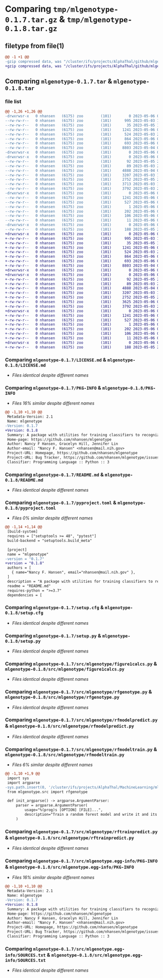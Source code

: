 # Comparing `tmp/mlgenotype-0.1.7.tar.gz` & `tmp/mlgenotype-0.1.8.tar.gz`

## filetype from file(1)

```diff
@@ -1 +1 @@
-gzip compressed data, was "/cluster/ifs/projects/AlphaThal/github/mlgenotype/dist/.tmp-4ifvcbq1/mlgenotype-0.1.7.tar", last modified: Sat May  6 01:49:34 2023, max compression
+gzip compressed data, was "/cluster/ifs/projects/AlphaThal/github/mlgenotype/dist/.tmp-wxcei_lm/mlgenotype-0.1.8.tar", last modified: Sat May  6 02:12:16 2023, max compression
```

## Comparing `mlgenotype-0.1.7.tar` & `mlgenotype-0.1.8.tar`

### file list

```diff
@@ -1,26 +1,26 @@
-drwxrwsr-x   0 nhansen   (6175) zoo        (101)        0 2023-05-06 01:49:34.000000 mlgenotype-0.1.7/
--rw-rw-r--   0 nhansen   (6175) zoo        (101)      995 2023-05-03 18:24:26.000000 mlgenotype-0.1.7/LICENSE.md
--rw-rw-r--   0 nhansen   (6175) zoo        (101)       35 2023-05-05 19:32:32.000000 mlgenotype-0.1.7/MANIFEST.in
--rw-rw-r--   0 nhansen   (6175) zoo        (101)     1241 2023-05-06 01:49:34.000000 mlgenotype-0.1.7/PKG-INFO
--rw-rw-r--   0 nhansen   (6175) zoo        (101)      524 2023-05-03 22:37:53.000000 mlgenotype-0.1.7/README.md
--rw-rw-r--   0 nhansen   (6175) zoo        (101)      864 2023-05-06 01:42:57.000000 mlgenotype-0.1.7/pyproject.toml
--rw-rw-r--   0 nhansen   (6175) zoo        (101)      693 2023-05-06 01:49:34.000000 mlgenotype-0.1.7/setup.cfg
--rw-rw-r--   0 nhansen   (6175) zoo        (101)     8803 2023-05-04 01:38:57.000000 mlgenotype-0.1.7/setup.py
-drwxrwsr-x   0 nhansen   (6175) zoo        (101)        0 2023-05-06 01:49:34.000000 mlgenotype-0.1.7/src/
-drwxrwsr-x   0 nhansen   (6175) zoo        (101)        0 2023-05-06 01:49:34.000000 mlgenotype-0.1.7/src/mlgenotype/
--rw-rw-r--   0 nhansen   (6175) zoo        (101)       92 2023-05-05 21:28:24.000000 mlgenotype-0.1.7/src/mlgenotype/__init__.py
--rw-rw-r--   0 nhansen   (6175) zoo        (101)       89 2023-05-03 22:40:34.000000 mlgenotype-0.1.7/src/mlgenotype/__main__.py
--rw-rw-r--   0 nhansen   (6175) zoo        (101)     4888 2023-05-04 01:37:25.000000 mlgenotype-0.1.7/src/mlgenotype/figure1calcs.py
--rw-rw-r--   0 nhansen   (6175) zoo        (101)     3207 2023-05-03 18:24:26.000000 mlgenotype-0.1.7/src/mlgenotype/rfgenotype.py
--rw-rw-r--   0 nhansen   (6175) zoo        (101)     2752 2023-05-05 20:52:52.000000 mlgenotype-0.1.7/src/mlgenotype/rfmodelpredict.py
--rw-rw-r--   0 nhansen   (6175) zoo        (101)     3713 2023-05-03 18:24:26.000000 mlgenotype-0.1.7/src/mlgenotype/rfmodeltrain.py
--rw-rw-r--   0 nhansen   (6175) zoo        (101)     3792 2023-05-03 22:49:34.000000 mlgenotype-0.1.7/src/mlgenotype/rftrainpredict.py
-drwxrwsr-x   0 nhansen   (6175) zoo        (101)        0 2023-05-06 01:49:34.000000 mlgenotype-0.1.7/src/mlgenotype.egg-info/
--rw-rw-r--   0 nhansen   (6175) zoo        (101)     1241 2023-05-06 01:49:34.000000 mlgenotype-0.1.7/src/mlgenotype.egg-info/PKG-INFO
--rw-rw-r--   0 nhansen   (6175) zoo        (101)      527 2023-05-06 01:49:34.000000 mlgenotype-0.1.7/src/mlgenotype.egg-info/SOURCES.txt
--rw-rw-r--   0 nhansen   (6175) zoo        (101)        1 2023-05-06 01:49:34.000000 mlgenotype-0.1.7/src/mlgenotype.egg-info/dependency_links.txt
--rw-rw-r--   0 nhansen   (6175) zoo        (101)      202 2023-05-06 01:49:34.000000 mlgenotype-0.1.7/src/mlgenotype.egg-info/entry_points.txt
--rw-rw-r--   0 nhansen   (6175) zoo        (101)      106 2023-05-06 01:49:34.000000 mlgenotype-0.1.7/src/mlgenotype.egg-info/requires.txt
--rw-rw-r--   0 nhansen   (6175) zoo        (101)       11 2023-05-06 01:49:34.000000 mlgenotype-0.1.7/src/mlgenotype.egg-info/top_level.txt
-drwxrwsr-x   0 nhansen   (6175) zoo        (101)        0 2023-05-06 01:49:34.000000 mlgenotype-0.1.7/tests/
--rw-rw-r--   0 nhansen   (6175) zoo        (101)      188 2023-05-05 21:37:26.000000 mlgenotype-0.1.7/tests/test_calls.py
+drwxrwsr-x   0 nhansen   (6175) zoo        (101)        0 2023-05-06 02:12:16.000000 mlgenotype-0.1.8/
+-rw-rw-r--   0 nhansen   (6175) zoo        (101)      995 2023-05-03 18:24:26.000000 mlgenotype-0.1.8/LICENSE.md
+-rw-rw-r--   0 nhansen   (6175) zoo        (101)       35 2023-05-05 19:32:32.000000 mlgenotype-0.1.8/MANIFEST.in
+-rw-rw-r--   0 nhansen   (6175) zoo        (101)     1241 2023-05-06 02:12:16.000000 mlgenotype-0.1.8/PKG-INFO
+-rw-rw-r--   0 nhansen   (6175) zoo        (101)      524 2023-05-03 22:37:53.000000 mlgenotype-0.1.8/README.md
+-rw-rw-r--   0 nhansen   (6175) zoo        (101)      864 2023-05-06 02:11:47.000000 mlgenotype-0.1.8/pyproject.toml
+-rw-rw-r--   0 nhansen   (6175) zoo        (101)      693 2023-05-06 02:12:16.000000 mlgenotype-0.1.8/setup.cfg
+-rw-rw-r--   0 nhansen   (6175) zoo        (101)     8803 2023-05-04 01:38:57.000000 mlgenotype-0.1.8/setup.py
+drwxrwsr-x   0 nhansen   (6175) zoo        (101)        0 2023-05-06 02:12:16.000000 mlgenotype-0.1.8/src/
+drwxrwsr-x   0 nhansen   (6175) zoo        (101)        0 2023-05-06 02:12:16.000000 mlgenotype-0.1.8/src/mlgenotype/
+-rw-rw-r--   0 nhansen   (6175) zoo        (101)       92 2023-05-05 21:28:24.000000 mlgenotype-0.1.8/src/mlgenotype/__init__.py
+-rw-rw-r--   0 nhansen   (6175) zoo        (101)       89 2023-05-03 22:40:34.000000 mlgenotype-0.1.8/src/mlgenotype/__main__.py
+-rw-rw-r--   0 nhansen   (6175) zoo        (101)     4888 2023-05-04 01:37:25.000000 mlgenotype-0.1.8/src/mlgenotype/figure1calcs.py
+-rw-rw-r--   0 nhansen   (6175) zoo        (101)     3207 2023-05-03 18:24:26.000000 mlgenotype-0.1.8/src/mlgenotype/rfgenotype.py
+-rw-rw-r--   0 nhansen   (6175) zoo        (101)     2752 2023-05-05 20:52:52.000000 mlgenotype-0.1.8/src/mlgenotype/rfmodelpredict.py
+-rw-rw-r--   0 nhansen   (6175) zoo        (101)     3625 2023-05-06 02:07:29.000000 mlgenotype-0.1.8/src/mlgenotype/rfmodeltrain.py
+-rw-rw-r--   0 nhansen   (6175) zoo        (101)     3792 2023-05-03 22:49:34.000000 mlgenotype-0.1.8/src/mlgenotype/rftrainpredict.py
+drwxrwsr-x   0 nhansen   (6175) zoo        (101)        0 2023-05-06 02:12:16.000000 mlgenotype-0.1.8/src/mlgenotype.egg-info/
+-rw-rw-r--   0 nhansen   (6175) zoo        (101)     1241 2023-05-06 02:12:16.000000 mlgenotype-0.1.8/src/mlgenotype.egg-info/PKG-INFO
+-rw-rw-r--   0 nhansen   (6175) zoo        (101)      527 2023-05-06 02:12:16.000000 mlgenotype-0.1.8/src/mlgenotype.egg-info/SOURCES.txt
+-rw-rw-r--   0 nhansen   (6175) zoo        (101)        1 2023-05-06 02:12:16.000000 mlgenotype-0.1.8/src/mlgenotype.egg-info/dependency_links.txt
+-rw-rw-r--   0 nhansen   (6175) zoo        (101)      202 2023-05-06 02:12:16.000000 mlgenotype-0.1.8/src/mlgenotype.egg-info/entry_points.txt
+-rw-rw-r--   0 nhansen   (6175) zoo        (101)      106 2023-05-06 02:12:16.000000 mlgenotype-0.1.8/src/mlgenotype.egg-info/requires.txt
+-rw-rw-r--   0 nhansen   (6175) zoo        (101)       11 2023-05-06 02:12:16.000000 mlgenotype-0.1.8/src/mlgenotype.egg-info/top_level.txt
+drwxrwsr-x   0 nhansen   (6175) zoo        (101)        0 2023-05-06 02:12:16.000000 mlgenotype-0.1.8/tests/
+-rw-rw-r--   0 nhansen   (6175) zoo        (101)      188 2023-05-05 21:37:26.000000 mlgenotype-0.1.8/tests/test_calls.py
```

### Comparing `mlgenotype-0.1.7/LICENSE.md` & `mlgenotype-0.1.8/LICENSE.md`

 * *Files identical despite different names*

### Comparing `mlgenotype-0.1.7/PKG-INFO` & `mlgenotype-0.1.8/PKG-INFO`

 * *Files 16% similar despite different names*

```diff
@@ -1,10 +1,10 @@
 Metadata-Version: 2.1
 Name: mlgenotype
-Version: 0.1.7
+Version: 0.1.8
 Summary: A package with utilities for training classifiers to recognize SVs in short read datasets
 Home-page: https://github.com/nhansen/mlgenotype
 Author: Nancy F Hansen, Gracelyn Hill, Jennifer Lin
 Author-email: "Nancy F. Hansen" <nhansen@mail.nih.gov>
 Project-URL: Homepage, https://github.com/nhansen/mlgenotype
 Project-URL: Bug Tracker, https://github.com/nhansen/mlgenotype/issues
 Classifier: Programming Language :: Python :: 3
```

### Comparing `mlgenotype-0.1.7/README.md` & `mlgenotype-0.1.8/README.md`

 * *Files identical despite different names*

### Comparing `mlgenotype-0.1.7/pyproject.toml` & `mlgenotype-0.1.8/pyproject.toml`

 * *Files 0% similar despite different names*

```diff
@@ -1,14 +1,14 @@
 [build-system]
 requires = ["setuptools >= 48", "pytest"]
 build-backend = "setuptools.build_meta"
 
 [project]
 name = "mlgenotype"
-version = "0.1.7"
+version = "0.1.8"
 authors = [
   { name="Nancy F. Hansen", email="nhansen@mail.nih.gov" },
 ]
 description = "A package with utilities for training classifiers to recognize SVs in short read datasets"
 readme = "README.md"
 requires-python = ">=3.7"
 dependencies = [
```

### Comparing `mlgenotype-0.1.7/setup.cfg` & `mlgenotype-0.1.8/setup.cfg`

 * *Files identical despite different names*

### Comparing `mlgenotype-0.1.7/setup.py` & `mlgenotype-0.1.8/setup.py`

 * *Files identical despite different names*

### Comparing `mlgenotype-0.1.7/src/mlgenotype/figure1calcs.py` & `mlgenotype-0.1.8/src/mlgenotype/figure1calcs.py`

 * *Files identical despite different names*

### Comparing `mlgenotype-0.1.7/src/mlgenotype/rfgenotype.py` & `mlgenotype-0.1.8/src/mlgenotype/rfgenotype.py`

 * *Files identical despite different names*

### Comparing `mlgenotype-0.1.7/src/mlgenotype/rfmodelpredict.py` & `mlgenotype-0.1.8/src/mlgenotype/rfmodelpredict.py`

 * *Files identical despite different names*

### Comparing `mlgenotype-0.1.7/src/mlgenotype/rfmodeltrain.py` & `mlgenotype-0.1.8/src/mlgenotype/rfmodeltrain.py`

 * *Files 6% similar despite different names*

```diff
@@ -1,10 +1,9 @@
 import sys
 import argparse
-sys.path.insert(0, '/cluster/ifs/projects/AlphaThal/MachineLearning/mlgenotype/github')
 from mlgenotype.src import rfgenotype
 
 def init_argparse() -> argparse.ArgumentParser:
     parser = argparse.ArgumentParser(
         usage="%(prog)s [OPTION] [FILE]...",
         description="Train a random forest model and write it and its accuracy stats out to the file system."
     )
```

### Comparing `mlgenotype-0.1.7/src/mlgenotype/rftrainpredict.py` & `mlgenotype-0.1.8/src/mlgenotype/rftrainpredict.py`

 * *Files identical despite different names*

### Comparing `mlgenotype-0.1.7/src/mlgenotype.egg-info/PKG-INFO` & `mlgenotype-0.1.8/src/mlgenotype.egg-info/PKG-INFO`

 * *Files 16% similar despite different names*

```diff
@@ -1,10 +1,10 @@
 Metadata-Version: 2.1
 Name: mlgenotype
-Version: 0.1.7
+Version: 0.1.8
 Summary: A package with utilities for training classifiers to recognize SVs in short read datasets
 Home-page: https://github.com/nhansen/mlgenotype
 Author: Nancy F Hansen, Gracelyn Hill, Jennifer Lin
 Author-email: "Nancy F. Hansen" <nhansen@mail.nih.gov>
 Project-URL: Homepage, https://github.com/nhansen/mlgenotype
 Project-URL: Bug Tracker, https://github.com/nhansen/mlgenotype/issues
 Classifier: Programming Language :: Python :: 3
```

### Comparing `mlgenotype-0.1.7/src/mlgenotype.egg-info/SOURCES.txt` & `mlgenotype-0.1.8/src/mlgenotype.egg-info/SOURCES.txt`

 * *Files identical despite different names*


